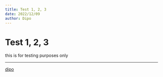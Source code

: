 ```yaml
---
title: Test 1, 2, 3
date: 2022/12/09
author: Dipo
---
```


# Test 1, 2, 3

this is for testing purposes only

---

[dipo](https://github.com/dipooktama)
